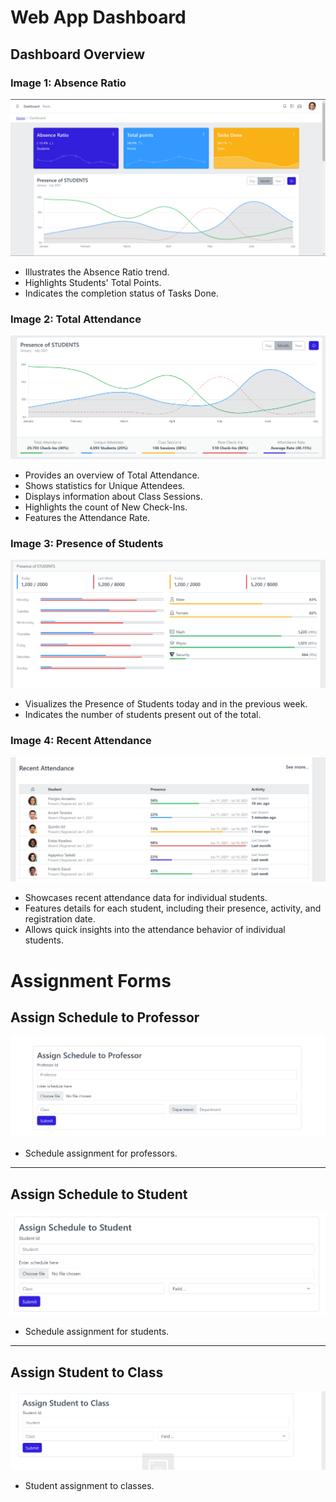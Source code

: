 # Web App Dashboard

## Dashboard Overview

### Image 1: Absence Ratio
![Absence Ratio](/assets/dashboard1.png)
- Illustrates the Absence Ratio trend.
- Highlights Students' Total Points.
- Indicates the completion status of Tasks Done.

### Image 2: Total Attendance
![Total Attendance](/assets/dashboard2.png)
- Provides an overview of Total Attendance.
- Shows statistics for Unique Attendees.
- Displays information about Class Sessions.
- Highlights the count of New Check-Ins.
- Features the Attendance Rate.

### Image 3: Presence of Students
![Presence of Students](/assets/dashboard3.png)
- Visualizes the Presence of Students today and in the previous week.
- Indicates the number of students present out of the total.

### Image 4: Recent Attendance
![Recent Attendance](/assets/dashboard5.png)
- Showcases recent attendance data for individual students.
- Features details for each student, including their presence, activity, and registration date.
- Allows quick insights into the attendance behavior of individual students.

# Assignment Forms

## Assign Schedule to Professor

![Assign Schedule to Professor](/assets/form1.png)
- Schedule assignment for professors.

---

## Assign Schedule to Student

![Assign Schedule to Student](/assets/form2.png)
- Schedule assignment for students.

---

## Assign Student to Class

![Assign Student to Class](/assets/form3.png)
- Student assignment to classes.
